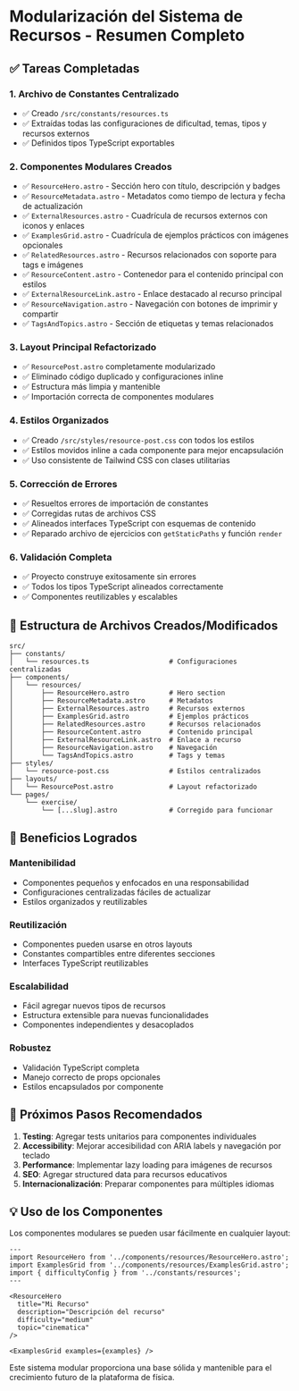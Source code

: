 # Modularización del Sistema de Recursos - Resumen Completo

## ✅ Tareas Completadas

### 1. **Archivo de Constantes Centralizado**
- ✅ Creado `/src/constants/resources.ts`
- ✅ Extraídas todas las configuraciones de dificultad, temas, tipos y recursos externos
- ✅ Definidos tipos TypeScript exportables

### 2. **Componentes Modulares Creados**
- ✅ `ResourceHero.astro` - Sección hero con título, descripción y badges
- ✅ `ResourceMetadata.astro` - Metadatos como tiempo de lectura y fecha de actualización
- ✅ `ExternalResources.astro` - Cuadrícula de recursos externos con iconos y enlaces
- ✅ `ExamplesGrid.astro` - Cuadrícula de ejemplos prácticos con imágenes opcionales
- ✅ `RelatedResources.astro` - Recursos relacionados con soporte para tags e imágenes
- ✅ `ResourceContent.astro` - Contenedor para el contenido principal con estilos
- ✅ `ExternalResourceLink.astro` - Enlace destacado al recurso principal
- ✅ `ResourceNavigation.astro` - Navegación con botones de imprimir y compartir
- ✅ `TagsAndTopics.astro` - Sección de etiquetas y temas relacionados

### 3. **Layout Principal Refactorizado**
- ✅ `ResourcePost.astro` completamente modularizado
- ✅ Eliminado código duplicado y configuraciones inline
- ✅ Estructura más limpia y mantenible
- ✅ Importación correcta de componentes modulares

### 4. **Estilos Organizados**
- ✅ Creado `/src/styles/resource-post.css` con todos los estilos
- ✅ Estilos movidos inline a cada componente para mejor encapsulación
- ✅ Uso consistente de Tailwind CSS con clases utilitarias

### 5. **Corrección de Errores**
- ✅ Resueltos errores de importación de constantes
- ✅ Corregidas rutas de archivos CSS
- ✅ Alineados interfaces TypeScript con esquemas de contenido
- ✅ Reparado archivo de ejercicios con `getStaticPaths` y función `render`

### 6. **Validación Completa**
- ✅ Proyecto construye exitosamente sin errores
- ✅ Todos los tipos TypeScript alineados correctamente
- ✅ Componentes reutilizables y escalables

## 📁 Estructura de Archivos Creados/Modificados

```
src/
├── constants/
│   └── resources.ts                    # Configuraciones centralizadas
├── components/
│   └── resources/
│       ├── ResourceHero.astro          # Hero section
│       ├── ResourceMetadata.astro      # Metadatos
│       ├── ExternalResources.astro     # Recursos externos
│       ├── ExamplesGrid.astro          # Ejemplos prácticos
│       ├── RelatedResources.astro      # Recursos relacionados
│       ├── ResourceContent.astro       # Contenido principal
│       ├── ExternalResourceLink.astro  # Enlace a recurso
│       ├── ResourceNavigation.astro    # Navegación
│       └── TagsAndTopics.astro         # Tags y temas
├── styles/
│   └── resource-post.css               # Estilos centralizados
├── layouts/
│   └── ResourcePost.astro              # Layout refactorizado
└── pages/
    └── exercise/
        └── [...slug].astro             # Corregido para funcionar
```

## 🎯 Beneficios Logrados

### **Mantenibilidad**
- Componentes pequeños y enfocados en una responsabilidad
- Configuraciones centralizadas fáciles de actualizar
- Estilos organizados y reutilizables

### **Reutilización**
- Componentes pueden usarse en otros layouts
- Constantes compartibles entre diferentes secciones
- Interfaces TypeScript reutilizables

### **Escalabilidad**
- Fácil agregar nuevos tipos de recursos
- Estructura extensible para nuevas funcionalidades
- Componentes independientes y desacoplados

### **Robustez**
- Validación TypeScript completa
- Manejo correcto de props opcionales
- Estilos encapsulados por componente

## 🔧 Próximos Pasos Recomendados

1. **Testing**: Agregar tests unitarios para componentes individuales
2. **Accessibility**: Mejorar accesibilidad con ARIA labels y navegación por teclado
3. **Performance**: Implementar lazy loading para imágenes de recursos
4. **SEO**: Agregar structured data para recursos educativos
5. **Internacionalización**: Preparar componentes para múltiples idiomas

## 💡 Uso de los Componentes

Los componentes modulares se pueden usar fácilmente en cualquier layout:

```astro
---
import ResourceHero from '../components/resources/ResourceHero.astro';
import ExamplesGrid from '../components/resources/ExamplesGrid.astro';
import { difficultyConfig } from '../constants/resources';
---

<ResourceHero 
  title="Mi Recurso"
  description="Descripción del recurso"
  difficulty="medium"
  topic="cinematica"
/>

<ExamplesGrid examples={examples} />
```

Este sistema modular proporciona una base sólida y mantenible para el crecimiento futuro de la plataforma de física.

